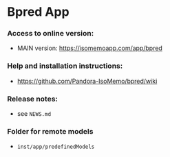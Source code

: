 # Bpred App

### Access to online version:
- MAIN version: https://isomemoapp.com/app/bpred

### Help and installation instructions:
- https://github.com/Pandora-IsoMemo/bpred/wiki

### Release notes:
- see `NEWS.md`

### Folder for remote models
- `inst/app/predefinedModels`

